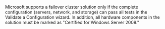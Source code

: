 <Token xmlns:xlink="http://www.w3.org/1999/xlink">Microsoft supports a failover cluster solution only if the complete configuration (servers, network, and storage) can pass all tests in the Validate a Configuration wizard. In addition, all hardware components in the solution must be marked as "Certified for Windows Server 2008."</Token>